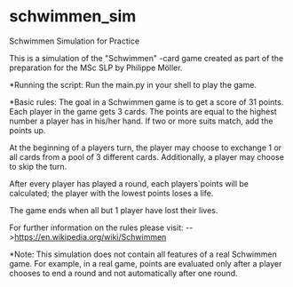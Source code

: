 # schwimmen_sim
Schwimmen Simulation for Practice

This is a simulation of the "Schwimmen" -card game created as part of
the preparation for the MSc SLP by Philippe Möller.

*Running the script:
Run the main.py in your shell to play the game.

*Basic rules:
The goal in a Schwimmen game is to get a score of
31 points. Each player in the game gets 3 cards.
The points are equal to the highest number a player has
in his/her hand. If two or more suits match, add the points up.

At the beginning of a players turn, the player may choose to
exchange 1 or all cards from a pool of 3 different cards.
Additionally, a player may choose to skip the turn.

After every player has played a round, each players`points will
be calculated; the player with the lowest points loses a life.

The game ends when all but 1 player have lost their lives.

For further information on the rules please visit:
-->https://en.wikipedia.org/wiki/Schwimmen

*Note:
This simulation does not contain all features of a real Schwimmen game.
For example, in a real game, points are evaluated only after a player
chooses to end a round and not automatically after one round.

